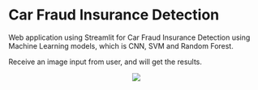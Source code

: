 # Car Fraud Insurance Detection
<p>Web application using Streamlit for Car Fraud Insurance Detection using Machine Learning models, which is CNN, SVM and Random Forest.</p>
<p>Receive an image input from user, and will get the results.</p>

<p align="center">
  <a href="https://skillicons.dev">
    <img src="https://skillicons.dev/icons?i=py,github,vscode" />
  </a>
</p>
